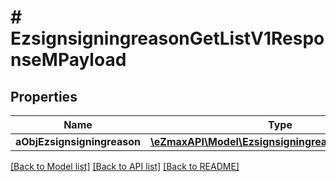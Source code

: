 # # EzsignsigningreasonGetListV1ResponseMPayload

## Properties

Name | Type | Description | Notes
------------ | ------------- | ------------- | -------------
**aObjEzsignsigningreason** | [**\eZmaxAPI\Model\EzsignsigningreasonListElement[]**](EzsignsigningreasonListElement.md) |  |

[[Back to Model list]](../../README.md#models) [[Back to API list]](../../README.md#endpoints) [[Back to README]](../../README.md)
